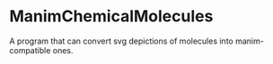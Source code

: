 # ManimChemicalMolecules
A program that can convert svg depictions of molecules into manim-compatible ones.
